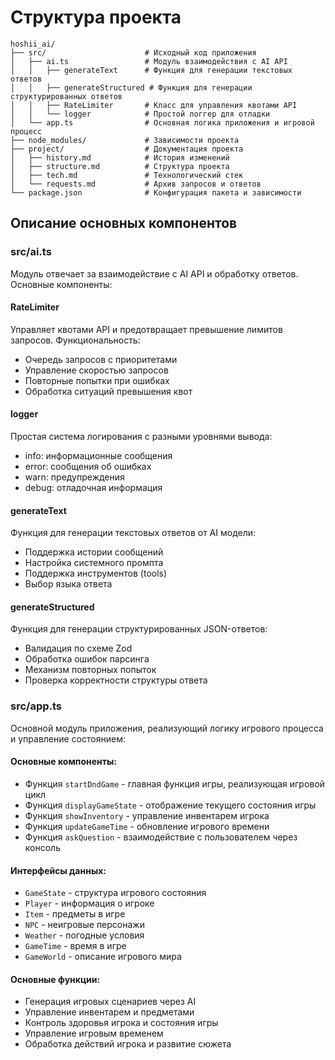 # Структура проекта

```
hoshii_ai/
├── src/                      # Исходный код приложения
│   ├── ai.ts                 # Модуль взаимодействия с AI API
│   │   ├── generateText      # Функция для генерации текстовых ответов
│   │   ├── generateStructured # Функция для генерации структурированных ответов
│   │   ├── RateLimiter       # Класс для управления квотами API
│   │   └── logger            # Простой логгер для отладки
│   └── app.ts                # Основная логика приложения и игровой процесс
├── node_modules/             # Зависимости проекта
├── project/                  # Документация проекта
│   ├── history.md            # История изменений
│   ├── structure.md          # Структура проекта
│   ├── tech.md               # Технологический стек
│   └── requests.md           # Архив запросов и ответов
└── package.json              # Конфигурация пакета и зависимости
```

## Описание основных компонентов

### src/ai.ts

Модуль отвечает за взаимодействие с AI API и обработку ответов. Основные компоненты:

#### RateLimiter
Управляет квотами API и предотвращает превышение лимитов запросов. Функциональность:
- Очередь запросов с приоритетами
- Управление скоростью запросов
- Повторные попытки при ошибках
- Обработка ситуаций превышения квот

#### logger
Простая система логирования с разными уровнями вывода:
- info: информационные сообщения
- error: сообщения об ошибках
- warn: предупреждения
- debug: отладочная информация

#### generateText
Функция для генерации текстовых ответов от AI модели:
- Поддержка истории сообщений
- Настройка системного промпта
- Поддержка инструментов (tools)
- Выбор языка ответа

#### generateStructured
Функция для генерации структурированных JSON-ответов:
- Валидация по схеме Zod
- Обработка ошибок парсинга
- Механизм повторных попыток
- Проверка корректности структуры ответа

### src/app.ts

Основной модуль приложения, реализующий логику игрового процесса и управление состоянием:

#### Основные компоненты:
- Функция `startDndGame` - главная функция игры, реализующая игровой цикл
- Функция `displayGameState` - отображение текущего состояния игры
- Функция `showInventory` - управление инвентарем игрока
- Функция `updateGameTime` - обновление игрового времени
- Функция `askQuestion` - взаимодействие с пользователем через консоль

#### Интерфейсы данных:
- `GameState` - структура игрового состояния
- `Player` - информация о игроке
- `Item` - предметы в игре
- `NPC` - неигровые персонажи
- `Weather` - погодные условия
- `GameTime` - время в игре
- `GameWorld` - описание игрового мира

#### Основные функции:
- Генерация игровых сценариев через AI
- Управление инвентарем и предметами
- Контроль здоровья игрока и состояния игры
- Управление игровым временем
- Обработка действий игрока и развитие сюжета
